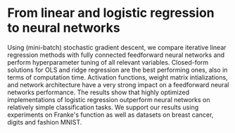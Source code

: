# From linear and logistic regression to neural networks

Using (mini-batch) stochastic gradient descent, we compare iterative linear regression methods with fully connected feedforward neural networks and perform hyperparameter tuning of all relevant variables. Closed-form solutions for OLS and ridge regression are the best performing ones, also in terms of computation time. Activation functions, weight matrix intializations, and network architecture have a very strong impact on a feedforward neural networks performance. The results show that highly optimized implementations of logistic regression outperform neural networks on relatively simple classification tasks. We support our results using experiments on Franke's function as well as datasets on breast cancer, digits and fashion MNIST.